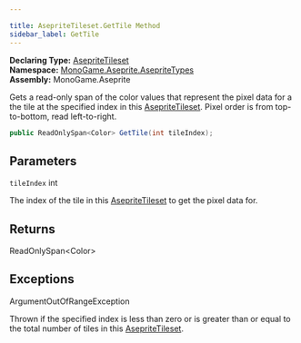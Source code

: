 ```yaml
---

title: AsepriteTileset.GetTile Method
sidebar_label: GetTile
---
```

**Declaring Type:** [AsepriteTileset](../)  
**Namespace:** [MonoGame.Aseprite.AsepriteTypes](../../)  
**Assembly:** MonoGame.Aseprite

Gets a read\-only span of the color values that represent the pixel data for a the tile at the specified  index in this [AsepriteTileset](../).  Pixel order is from top\-to\-bottom, read left\-to\-right.

```csharp
public ReadOnlySpan<Color> GetTile(int tileIndex);
```

## Parameters

`tileIndex`  int

The index of the tile in this [AsepriteTileset](../) to get the pixel data for.

## Returns

ReadOnlySpan\<Color\>

## Exceptions

ArgumentOutOfRangeException

Thrown if the specified index is less than zero or is greater than or equal to the total number of  tiles in this [AsepriteTileset](../).


